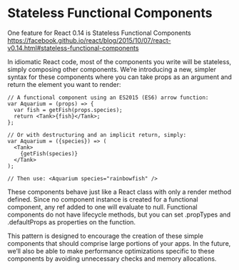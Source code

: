 # Stateless Functional Components

One feature for React 0.14 is Stateless Functional Components
https://facebook.github.io/react/blog/2015/10/07/react-v0.14.html#stateless-functional-components


In idiomatic React code, most of the components you write will be stateless, simply composing other components. We’re introducing a new, simpler syntax for these components where you can take props as an argument and return the element you want to render:


```
// A functional component using an ES2015 (ES6) arrow function:
var Aquarium = (props) => {
  var fish = getFish(props.species);
  return <Tank>{fish}</Tank>;
};

// Or with destructuring and an implicit return, simply:
var Aquarium = ({species}) => (
  <Tank>
    {getFish(species)}
  </Tank>
);

// Then use: <Aquarium species="rainbowfish" />
```


These components behave just like a React class with only a render method defined. Since no component instance is created for a functional component, any ref added to one will evaluate to null. Functional components do not have lifecycle methods, but you can set .propTypes and .defaultProps as properties on the function.

This pattern is designed to encourage the creation of these simple components that should comprise large portions of your apps. In the future, we’ll also be able to make performance optimizations specific to these components by avoiding unnecessary checks and memory allocations.
